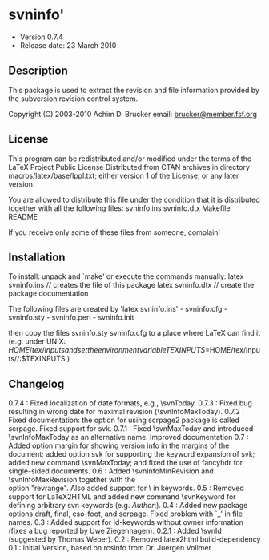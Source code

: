 svninfo'
=======

* Version 0.7.4 
* Release date: 23 March 2010

Description
-----------
This package is used to extract the revision and file information provided
by the subversion revision control system.

Copyright (C) 2003-2010 Achim D. Brucker
email: brucker@member.fsf.org 

License
-------
   This program can be redistributed and/or modified under the terms
   of the LaTeX Project Public License Distributed from CTAN
   archives in directory macros/latex/base/lppl.txt; either
   version 1 of the License, or any later version.

You are allowed to distribute this file under the condition that it is
distributed together with all the following files:
   svninfo.ins
   svninfo.dtx
   Makefile
   README

If you receive only some of these files from someone, complain!

Installation
------------
To install:
  unpack and
  `make'
or execute the commands manually:
  latex svninfo.ins     // creates the file of this package
  latex svninfo.dtx     // create the package documentation

The following files are created by 'latex svninfo.ins'
	- svninfo.cfg
	- svninfo.sty
	- svninfo.perl
	- svninfo.init

then copy the files
  svninfo.sty
  svninfo.cfg
to a place where LaTeX can find it
  (e.g. under UNIX: $HOME/tex/inputs
   and set the environment variable
	TEXINPUTS=$HOME/tex/inputs//:$TEXINPUTS
  )


Changelog
---------
0.7.4 : Fixed localization of date formats, e.g., \svnToday.
0.7.3 : Fixed bug resulting in wrong date for maximal 
        revision (\svnInfoMaxToday).
0.7.2 : Fixed documentation: the option for using scrpage2 package is called 
        scrpage. Fixed support for svk.
0.7.1 : Fixed \svnMaxToday and introduced \svnInfoMaxToday as an alternative
        name. Improved documentation
0.7   : Added option margin for showing version info in the margins of the 
        document; added option svk for supporting the keyword expansion of svk; 
	added new command \svnMaxToday; and fixed the use of fancyhdr for 
	single-sided documents.
0.6   : Added \svnInfoMinRevision and \svnInfoMaxRevision together with the  
        option "revrange". Also added support for \ in keywords.
0.5   : Removed support for LaTeX2HTML and added new command \svnKeyword
 	  for defining arbitrary svn keywords (e.g. $Author:$).
0.4   : Added new package options draft, final, eso-foot, and scrpage. Fixed 
          problem with `\_' in file names.
0.3   : Added support for Id-keywords without owner information 
          (fixes a bug reported by Uwe Ziegenhagen).
0.2.1 : Added \svnId (suggested by Thomas Weber).
0.2   : Removed latex2html build-dependency 
0.1   : Initial Version, based on rcsinfo from Dr. Juergen Vollmer
